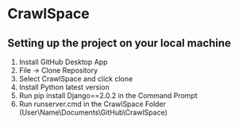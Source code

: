 # CrawlSpace
## Setting up the project on your local machine
1. Install GitHub Desktop App
2. File -> Clone Repository
3. Select CrawlSpace and click clone
4. Install Python latest version 
5. Run pip install Django==2.0.2 in the Command Prompt 
6. Run runserver.cmd in the CrawlSpace Folder (User\Name\Documents\GitHub\CrawlSpace)
